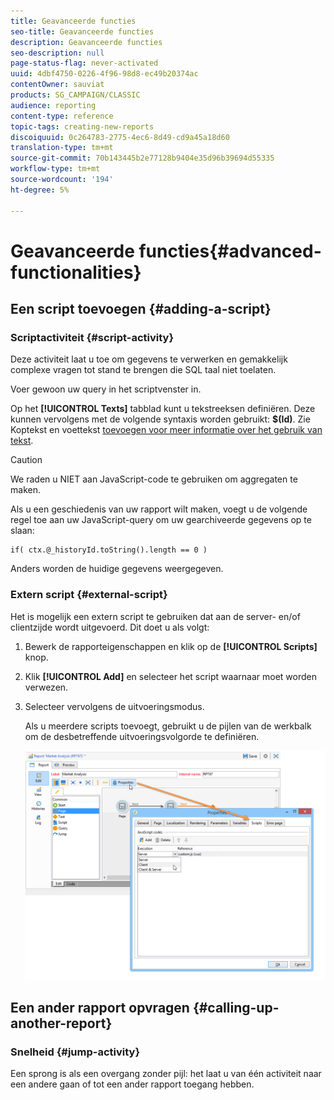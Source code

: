 ```yaml
---
title: Geavanceerde functies
seo-title: Geavanceerde functies
description: Geavanceerde functies
seo-description: null
page-status-flag: never-activated
uuid: 4dbf4750-0226-4f96-98d8-ec49b20374ac
contentOwner: sauviat
products: SG_CAMPAIGN/CLASSIC
audience: reporting
content-type: reference
topic-tags: creating-new-reports
discoiquuid: 0c264783-2775-4ec6-8d49-cd9a45a18d60
translation-type: tm+mt
source-git-commit: 70b143445b2e77128b9404e35d96b39694d55335
workflow-type: tm+mt
source-wordcount: '194'
ht-degree: 5%

---
```



# Geavanceerde functies{#advanced-functionalities}

## Een script toevoegen {#adding-a-script}

### Scriptactiviteit {#script-activity}

Deze activiteit laat u toe om gegevens te verwerken en gemakkelijk complexe vragen tot stand te brengen die SQL taal niet toelaten.

Voer gewoon uw query in het scriptvenster in.

Op het **[!UICONTROL Texts]** tabblad kunt u tekstreeksen definiëren. Deze kunnen vervolgens met de volgende syntaxis worden gebruikt: **$(Id)**. Zie Koptekst en voettekst [toevoegen voor meer informatie over het gebruik van tekst](../../reporting/using/element-layout.md#adding-a-header-and-a-footer).

>[!CAUTION]
>
>We raden u NIET aan JavaScript-code te gebruiken om aggregaten te maken.

Als u een geschiedenis van uw rapport wilt maken, voegt u de volgende regel toe aan uw JavaScript-query om uw gearchiveerde gegevens op te slaan:

```
if( ctx.@_historyId.toString().length == 0 )
```

Anders worden de huidige gegevens weergegeven.

### Extern script {#external-script}

Het is mogelijk een extern script te gebruiken dat aan de server- en/of clientzijde wordt uitgevoerd. Dit doet u als volgt:

1. Bewerk de rapporteigenschappen en klik op de **[!UICONTROL Scripts]** knop.
1. Klik **[!UICONTROL Add]** en selecteer het script waarnaar moet worden verwezen.
1. Selecteer vervolgens de uitvoeringsmodus.

   Als u meerdere scripts toevoegt, gebruikt u de pijlen van de werkbalk om de desbetreffende uitvoeringsvolgorde te definiëren.

   ![](assets/reporting_custom_js.png)

## Een ander rapport opvragen {#calling-up-another-report}

### Snelheid {#jump-activity}

Een sprong is als een overgang zonder pijl: het laat u van één activiteit naar een andere gaan of tot een ander rapport toegang hebben.
